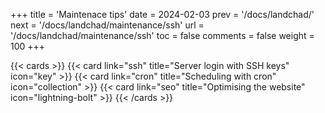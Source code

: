 +++
title = 'Maintenace tips'
date = 2024-02-03
prev = '/docs/landchad/'
next = '/docs/landchad/maintenance/ssh'
url = '/docs/landchad/maintenance/ssh'
toc = false
comments = false
weight = 100
+++

{{< cards >}}
  {{< card link="ssh" title="Server login with SSH keys" icon="key" >}}
  {{< card link="cron" title="Scheduling with cron" icon="collection" >}}
  {{< card link="seo" title="Optimising the website" icon="lightning-bolt" >}}
{{< /cards >}}

